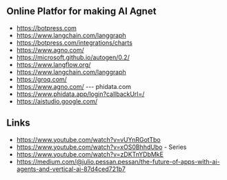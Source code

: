 ## Online Platfor for making AI Agnet

- https://botpress.com
- https://www.langchain.com/langgraph
- https://botpress.com/integrations/charts
- https://www.agno.com/
- https://microsoft.github.io/autogen/0.2/
- https://www.langflow.org/
- https://www.langchain.com/langgraph
- https://groq.com/
- https://www.agno.com/ --- phidata.com
- https://www.phidata.app/login?callbackUrl=/
- https://aistudio.google.com/

## Links
- https://www.youtube.com/watch?v=vUYnRGotTbo
- https://www.youtube.com/watch?v=xOS0BhhdUbo - Series
- https://www.youtube.com/watch?v=zDKTnYDbMkE
- https://medium.com/@julio.pessan.pessan/the-future-of-apps-with-ai-agents-and-vertical-ai-87d4ced721b7

